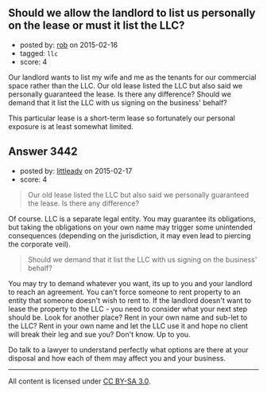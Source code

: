 ## Should we allow the landlord to list us personally on the lease or must it list the LLC?

- posted by: [rob](https://stackexchange.com/users/19190/rob) on 2015-02-16
- tagged: `llc`
- score: 4

Our landlord wants to list my wife and me as the tenants for our commercial space rather than the LLC. Our old lease listed the LLC but also said we personally guaranteed the lease. Is there any difference? Should we demand that it list the LLC with us signing on the business' behalf?

This particular lease is a short-term lease so fortunately our personal exposure is at least somewhat limited.


## Answer 3442

- posted by: [littleadv](https://stackexchange.com/users/307221/littleadv) on 2015-02-17
- score: 4

> Our old lease listed the LLC but also said we personally guaranteed
> the lease. Is there any difference?

Of course. LLC is a separate legal entity. You may guarantee its obligations, but taking the obligations on your own name may trigger some unintended consequences (depending on the jurisdiction, it may even lead to piercing the corporate veil).

> Should we demand that it list the LLC with us signing on the business'
> behalf?

You may try to demand whatever you want, its up to you and your landlord to reach an agreement. You can't force someone to rent property to an entity that someone doesn't wish to rent to. If the landlord doesn't want to lease the property to the LLC - you need to consider what your next step should be. Look for another place? Rent in your own name and sub-let to the LLC? Rent in your own name and let the LLC use it and hope no client will break their leg and sue you? Don't know. Up to you.

Do talk to a lawyer to understand perfectly what options are there at your disposal and how each of them may affect you and your business.



---

All content is licensed under [CC BY-SA 3.0](https://creativecommons.org/licenses/by-sa/3.0/).
